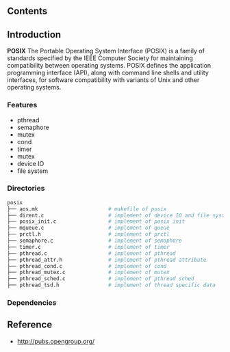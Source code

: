 ## Contents

## Introduction
**POSIX** The Portable Operating System Interface (POSIX) is a family of standards specified by the IEEE Computer Society for maintaining compatibility between operating systems. POSIX defines the application programming interface (API), along with command line shells and utility interfaces, for software compatibility with variants of Unix and other operating systems.

### Features
- pthread
- semaphore
- mutex
- cond
- timer
- mutex
- device IO
- file system

### Directories

```sh
posix
├── aos.mk                       # makefile of posix
├── dirent.c                     # implement of device IO and file system
├── posix_init.c                 # implement of posix init
├── mqueue.c                     # implement of queue
├── prctl.h                      # implement of prctl
├── semaphore.c                  # implement of semaphore
├── timer.c                      # implement of timer
├── pthread.c                    # implement of pthread
├── pthread_attr.h               # implement of pthread attribute
├── pthread_cond.c               # implement of cond
├── pthread_mutex.c              # implement of mutex
├── pthread_sched.c              # implement of pthread sched
├── pthread_tsd.h                # implement of thread specific data
```

### Dependencies

## Reference
- http://pubs.opengroup.org/
